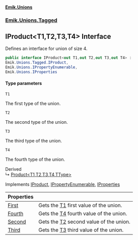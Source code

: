 #### [Emik.Unions](index.md 'index')
### [Emik.Unions.Tagged](Emik.Unions.Tagged.md 'Emik.Unions.Tagged')

## IProduct<T1,T2,T3,T4> Interface

Defines an interface for union of size 4.

```csharp
public interface IProduct<out T1,out T2,out T3,out T4> :
Emik.Unions.Tagged.IProduct,
Emik.Unions.IPropertyEnumerable,
Emik.Unions.IProperties
```
#### Type parameters

<a name='Emik.Unions.Tagged.IProduct_T1,T2,T3,T4_.T1'></a>

`T1`

The first type of the union.

<a name='Emik.Unions.Tagged.IProduct_T1,T2,T3,T4_.T2'></a>

`T2`

The second type of the union.

<a name='Emik.Unions.Tagged.IProduct_T1,T2,T3,T4_.T3'></a>

`T3`

The third type of the union.

<a name='Emik.Unions.Tagged.IProduct_T1,T2,T3,T4_.T4'></a>

`T4`

The fourth type of the union.

Derived  
&#8627; [Product&lt;T1,T2,T3,T4,TType&gt;](Product_T1,T2,T3,T4,TType_.md 'Emik.Unions.Tagged.Product<T1,T2,T3,T4,TType>')

Implements [IProduct](IProduct.md 'Emik.Unions.Tagged.IProduct'), [IPropertyEnumerable](IPropertyEnumerable.md 'Emik.Unions.IPropertyEnumerable'), [IProperties](IProperties.md 'Emik.Unions.IProperties')

| Properties | |
| :--- | :--- |
| [First](IProduct_T1,T2,T3,T4_.First.md 'Emik.Unions.Tagged.IProduct<T1,T2,T3,T4>.First') | Gets the [T1](IProduct_T1,T2,T3,T4_.md#Emik.Unions.Tagged.IProduct_T1,T2,T3,T4_.T1 'Emik.Unions.Tagged.IProduct<T1,T2,T3,T4>.T1') first value of the union. |
| [Fourth](IProduct_T1,T2,T3,T4_.Fourth.md 'Emik.Unions.Tagged.IProduct<T1,T2,T3,T4>.Fourth') | Gets the [T4](IProduct_T1,T2,T3,T4_.md#Emik.Unions.Tagged.IProduct_T1,T2,T3,T4_.T4 'Emik.Unions.Tagged.IProduct<T1,T2,T3,T4>.T4') fourth value of the union. |
| [Second](IProduct_T1,T2,T3,T4_.Second.md 'Emik.Unions.Tagged.IProduct<T1,T2,T3,T4>.Second') | Gets the [T2](IProduct_T1,T2,T3,T4_.md#Emik.Unions.Tagged.IProduct_T1,T2,T3,T4_.T2 'Emik.Unions.Tagged.IProduct<T1,T2,T3,T4>.T2') second value of the union. |
| [Third](IProduct_T1,T2,T3,T4_.Third.md 'Emik.Unions.Tagged.IProduct<T1,T2,T3,T4>.Third') | Gets the [T3](IProduct_T1,T2,T3,T4_.md#Emik.Unions.Tagged.IProduct_T1,T2,T3,T4_.T3 'Emik.Unions.Tagged.IProduct<T1,T2,T3,T4>.T3') third value of the union. |
